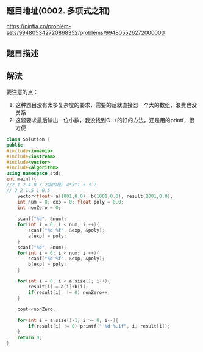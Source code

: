 ## 题目地址(0002. 多项式之和)

https://pintia.cn/problem-sets/994805342720868352/problems/994805526272000000

## 题目描述

## 解法

要注意的点：

1. 这种题目没有太多复杂度的要求，需要的话就直接怼一个大的数组，浪费也没关系
2. 这题要求最后输出一位小数，我没找到C++的好的方法，还是用的printf，很方便

```cpp
class Solution {
public:
#include<iomanip>
#include<iostream>
#include<vector>
#include<algorithm>
using namespace std;
int main(){
//2 1 2.4 0 3.2指的是2.4*x^1 + 3.2
// 2 2 1.5 1 0.5
    vector<float> a(1001,0.0), b(1001,0.0), result(1001,0.0);
    int num = 0, exp = 0; float poly = 0.0;
    int nonZero = 0;
    
    scanf("%d", &num);
    for(int i = 0; i < num; i ++){
        scanf("%d %f", &exp, &poly);
        a[exp] = poly;
    }
    scanf("%d", &num);
    for(int i = 0; i < num; i ++){
        scanf("%d %f", &exp, &poly);
        b[exp] = poly;
    }

    for(int i = 0; i < a.size(); i++){
        result[i] = a[i]+b[i];
        if(result[i]  != 0) nonZero++;
    }

    cout<<nonZero;
    
    for(int i = a.size()-1; i >= 0; i--){
        if(result[i] != 0) printf(" %d %.1f", i, result[i]);
    }
    return 0;
}
```
   